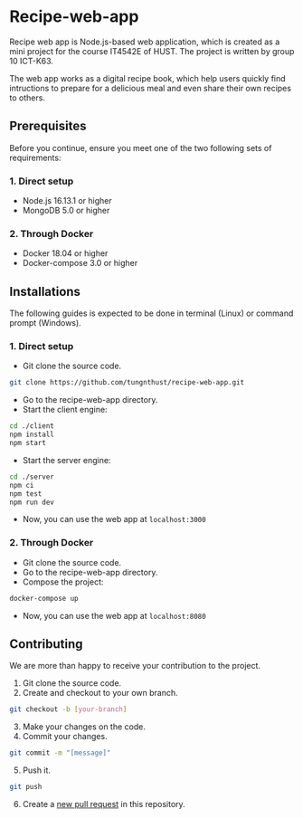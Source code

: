 # Recipe-web-app
Recipe web app is Node.js-based web application, which is created as a mini project for the course IT4542E of HUST. The project is written by group 10 ICT-K63.

The web app works as a digital recipe book, which help users quickly find intructions to prepare for a delicious meal and even share their own recipes to others.

## Prerequisites
Before you continue, ensure you meet one of the two following sets of requirements:
### 1. Direct setup
* Node.js 16.13.1 or higher
* MongoDB 5.0 or higher
### 2. Through Docker
* Docker 18.04 or higher
* Docker-compose 3.0 or higher

## Installations
The following guides is expected to be done in terminal (Linux) or command prompt (Windows).
### 1. Direct setup
* Git clone the source code.
```bash
git clone https://github.com/tungnthust/recipe-web-app.git
```
* Go to the recipe-web-app directory.
* Start the client engine:
```bash
cd ./client
npm install 
npm start
```
* Start the server engine:
```bash
cd ./server
npm ci
npm test
npm run dev
```
* Now, you can use the web app at `localhost:3000`
### 2. Through Docker
*  Git clone the source code.
* Go to the recipe-web-app directory.
* Compose the project:
```bash
docker-compose up
```
* Now, you can use the web app at `localhost:8080`

## Contributing
We are more than happy to receive your contribution to the project.
1. Git clone the source code.
2. Create and checkout to your own branch.
```bash
git checkout -b [your-branch]
```
3. Make your changes on the code.
4. Commit your changes.
```bash
git commit -m "[message]"
```
5. Push it.
```bash
git push
```
6. Create a [new pull request](https://github.com/tungnthust/recipe-web-app/pulls) in this repository.
